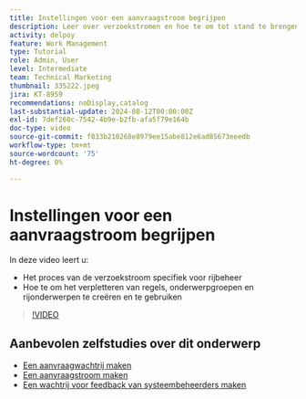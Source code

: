 ```yaml
---
title: Instellingen voor een aanvraagstroom begrijpen
description: Leer over verzoekstromen en hoe te om tot stand te brengen gebruikend het verpletteren van regels, onderwerpgroepen, en rijonderwerpen.
activity: delpoy
feature: Work Management
type: Tutorial
role: Admin, User
level: Intermediate
team: Technical Marketing
thumbnail: 335222.jpeg
jira: KT-8959
recommendations: noDisplay,catalog
last-substantial-update: 2024-08-12T00:00:00Z
exl-id: 7def260c-7542-4b9e-b2fb-afa5f79e164b
doc-type: video
source-git-commit: f033b210268e8979ee15abe812e6ad85673eeedb
workflow-type: tm+mt
source-wordcount: '75'
ht-degree: 0%

---
```


# Instellingen voor een aanvraagstroom begrijpen

In deze video leert u:

* Het proces van de verzoekstroom specifiek voor rijbeheer
* Hoe te om het verpletteren van regels, onderwerpgroepen en rijonderwerpen te creëren en te gebruiken

>[!VIDEO](https://video.tv.adobe.com/v/335222/?quality=12&learn=on)

## Aanbevolen zelfstudies over dit onderwerp

* [Een aanvraagwachtrij maken](/help/manage-work/request-queues/create-a-request-queue.md)
* [Een aanvraagstroom maken](/help/manage-work/request-queues/create-a-request-flow.md)
* [Een wachtrij voor feedback van systeembeheerders maken](/help/manage-work/request-queues/create-a-system-admin-feedback-request-queue.md)
